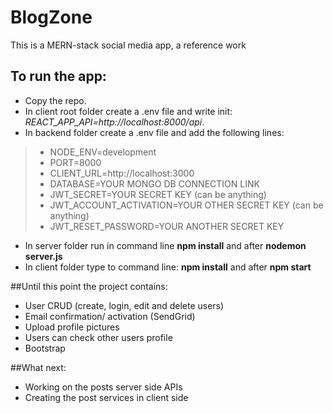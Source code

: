 # BlogZone
This is a MERN-stack social media app, a reference work

## To run the app:
- Copy the repo.
- In client root folder create a .env file and write init: *REACT_APP_API=http://localhost:8000/api*.
- In backend folder create a .env file and add the following lines:
> - NODE_ENV=development
>- PORT=8000
>- CLIENT_URL=http://localhost:3000
>- DATABASE=YOUR MONGO DB CONNECTION LINK
>- JWT_SECRET=YOUR SECRET KEY (can be anything)
>- JWT_ACCOUNT_ACTIVATION=YOUR OTHER SECRET KEY (can be anything)
>- JWT_RESET_PASSWORD=YOUR ANOTHER SECRET KEY
- In server folder run in command line **npm install** and after **nodemon server.js**
- In client folder type to command line: **npm install** and after **npm start**

##Until this point the project contains:
- User CRUD (create, login, edit and delete users)
- Email confirmation/ activation (SendGrid)
- Upload profile pictures
- Users can check other users profile
- Bootstrap

##What next:
- Working on the posts server side APIs
- Creating the post services in client side






